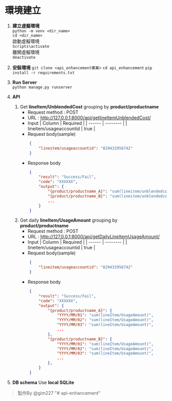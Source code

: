 # 環境建立
1. **建立虛擬環境**  
     `python -m venv <dir_name>`  
     `cd <dir_name>`  
    啟動虛擬環境  
     `Scripts\activate`  
     離開虛擬環境  
     `deactivate`  

2. **安裝環境** 
     `git clone <api_enhancement專案>`
     `cd api_enhancement`
     `pip install -r requirements.txt`  

3. **Run Server**    
     `python manage.py runserver`

4. **API** 
    1. Get __lineItem/UnblendedCost__ grouping by __product/productname__
        - Request method : POST
        - URL : http://127.0.0.1:8000/api/getlineItemUnblendedCost/
        - Input
          | Column | Required |
          | ------ | -------- |
          | lineitem/usageaccountid | true |
        - Request body(sample)
        ```JSON
            {
                "lineitem/usageaccountid": "829432956742"
            }
        ```
        - Response body
        ```JSON
            {
                "result": "Success/Fail",
                "code": "XXXXXX",
                "output": {
                    "{product/productname_A}": "sum(lineitem/unblendedcost)",
                    "{product/productname_B}": "sum(lineitem/unblendedcost)",
                    ...
                }
            }
        ```        
    2. Get daily __lineItem/UsageAmount__ grouping by __product/productname__ 
        - Request method : POST
        - URL : http://127.0.0.1:8000/api/getDailyLineItemUsageAmount/
        - Input
          | Column | Required |
          | ------ | -------- |
          | lineitem/usageaccountid | true |
        - Request body(sample)
        ```JSON
            {
                "lineitem/usageaccountid": "829432956742"
            }
        ```
        - Response body
        ```JSON
            {
                "result": "Success/Fail",
                "code": "XXXXXX",
                "output": {
                    "{product/productname_A}": {
                        "YYYY/MM/01": "sum(lineItem/UsageAmount)",
                        "YYYY/MM/02": "sum(lineItem/UsageAmount)",
                        "YYYY/MM/03": "sum(lineItem/UsageAmount)",
                        ...
                    },
                    "{product/productname_B}": {
                        "YYYY/MM/01": "sum(lineItem/UsageAmount)",
                        "YYYY/MM/02": "sum(lineItem/UsageAmount)",
                        "YYYY/MM/03": "sum(lineItem/UsageAmount)",
                        ...
                    },
                }
            }
        ```  
5. **DB schema**
    Use __local SQLite__

     
> 製作By @gim227
"# api-enhancement" 
